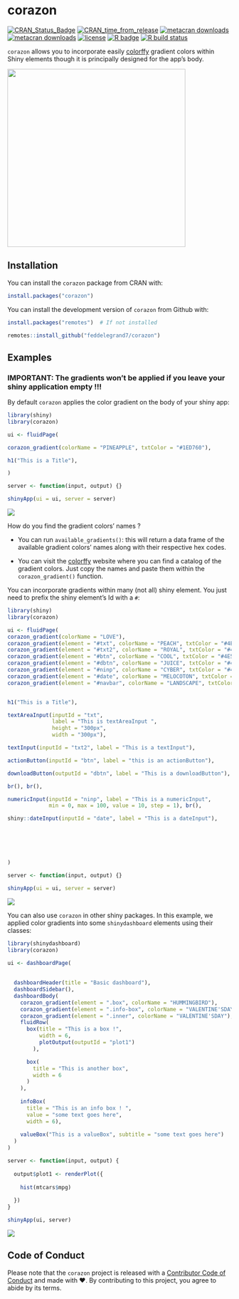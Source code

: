 
<!-- README.md is generated from README.Rmd. Please edit that file -->

# corazon

<!-- badges: start -->

[![CRAN\_Status\_Badge](https://www.r-pkg.org/badges/version/corazon)](https://cran.r-project.org/package=corazon)
[![CRAN\_time\_from\_release](https://www.r-pkg.org/badges/ago/corazon)](https://cran.r-project.org/package=corazon)
[![metacran
downloads](https://cranlogs.r-pkg.org/badges/corazon)](https://cran.r-project.org/package=corazon)
[![metacran
downloads](https://cranlogs.r-pkg.org/badges/grand-total/corazon)](https://cran.r-project.org/package=corazon)
[![license](https://img.shields.io/github/license/mashape/apistatus.svg)](https://choosealicense.com/licenses/mit/)
[![R
badge](https://img.shields.io/badge/Build%20with-♥%20and%20R-yellow)](https://github.com/feddelegrand7/corazon)
[![R build
status](https://github.com/feddelegrand7/corazon/workflows/R-CMD-check/badge.svg)](https://github.com/feddelegrand7/corazon/actions)
<!-- badges: end -->

`corazon` allows you to incorporate easily
[colorffy](https://www.colorffy.com/gradients/catalog) gradient colors
within Shiny elements though it is principally designed for the app’s
body.

<img src = "man/figures/corazon.jpg" height = 400px width = 400px>

## Installation

You can install the `corazon` package from CRAN with:

``` r
install.packages("corazon")
```

You can install the development version of `corazon` from Github with:

``` r
install.packages("remotes")  # If not installed 

remotes::install_github("feddelegrand7/corazon")
```

## Examples

### IMPORTANT: The gradients won’t be applied if you leave your shiny application empty !!!

By default `corazon` applies the color gradient on the body of your
shiny app:

``` r
library(shiny)
library(corazon)

ui <- fluidPage(

corazon_gradient(colorName = "PINEAPPLE", txtColor = "#1ED760"),

h1("This is a Title"),

)

server <- function(input, output) {}

shinyApp(ui = ui, server = server)
```

![](man/figures/corazon_example1.png)

How do you find the gradient colors’ names ?

-   You can run `available_gradients()`: this will return a data frame
    of the available gradient colors’ names along with their respective
    hex codes.

-   You can visit the
    [colorffy](https://www.colorffy.com/gradients/catalog) website where
    you can find a catalog of the gradient colors. Just copy the names
    and paste them within the `corazon_gradient()` function.

You can incorporate gradients within many (not all) shiny element. You
just need to prefix the shiny element’s Id with a `#`:

``` r
library(shiny)
library(corazon)

ui <- fluidPage(
corazon_gradient(colorName = "LOVE"),
corazon_gradient(element = "#txt", colorName = "PEACH", txtColor = "#4E5C68"),
corazon_gradient(element = "#txt2", colorName = "ROYAL", txtColor = "#4E5C68"), 
corazon_gradient(element = "#btn", colorName = "COOL", txtColor = "#4E5C68"), 
corazon_gradient(element = "#dbtn", colorName = "JUICE", txtColor = "#4E5C68"),
corazon_gradient(element = "#ninp", colorName = "CYBER", txtColor = "#4E5C68"),
corazon_gradient(element = "#date", colorName = "MELOCOTON", txtColor = "#4E5C68"),
corazon_gradient(element = "#navbar", colorName = "LANDSCAPE", txtColor = "#4E5C68"),


h1("This is a Title"),

textAreaInput(inputId = "txt", 
              label = "This is textAreaInput ",
              height = "300px",
              width = "300px"),

textInput(inputId = "txt2", label = "This is a textInput"), 

actionButton(inputId = "btn", label = "this is an actionButton"), 

downloadButton(outputId = "dbtn", label = "This is a downloadButton"),

br(), br(),

numericInput(inputId = "ninp", label = "This is a numericInput", 
             min = 0, max = 100, value = 10, step = 1), br(), 

shiny::dateInput(inputId = "date", label = "This is a dateInput"), 






)

server <- function(input, output) {}

shinyApp(ui = ui, server = server)
```

![](man/figures/corazon_example2.png)

You can also use `corazon` in other shiny packages. In this example, we
applied color gradients into some `shinydashboard` elements using their
classes:

``` r
library(shinydashboard)
library(corazon)

ui <- dashboardPage(
  
  
  dashboardHeader(title = "Basic dashboard"),
  dashboardSidebar(),
  dashboardBody(  
    corazon_gradient(element = ".box", colorName = "HUMMINGBIRD"),
    corazon_gradient(element = ".info-box", colorName = "VALENTINE'SDAY"),
    corazon_gradient(element = ".inner", colorName = "VALENTINE'SDAY"),
    fluidRow(
      box(title = "This is a box !", 
          width = 6, 
          plotOutput(outputId = "plot1")
        ),

      box(
        title = "This is another box", 
        width = 6
      )
    ), 
    
    infoBox(
      title = "This is an info box ! ", 
      value = "some text goes here", 
      width = 6),
    
    valueBox("This is a valueBox", subtitle = "some text goes here")
  )
)

server <- function(input, output) {
  
  output$plot1 <- renderPlot({
    
    hist(mtcars$mpg)
    
  })
}

shinyApp(ui, server)
```

![](man/figures/corazon_example4.png)

## Code of Conduct

Please note that the `corazon` project is released with a [Contributor
Code of
Conduct](https://contributor-covenant.org/version/2/0/CODE_OF_CONDUCT.html)
and made with ❤️. By contributing to this project, you agree to abide by
its terms.
